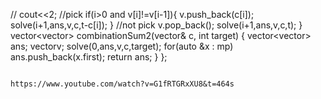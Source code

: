 // cout<<2;
//pick
if(i>0 and v[i]!=v[i-1]){
v.push_back(c[i]);
solve(i+1,ans,v,c,t-c[i]);
}
//not pick
v.pop_back();
solve(i+1,ans,v,c,t);
}
vector<vector<int>> combinationSum2(vector<int>& c, int target) {
vector<vector<int>> ans;
vector<int>v;
solve(0,ans,v,c,target);
for(auto &x : mp)
ans.push_back(x.first);
return ans;
}
};
```
​
https://www.youtube.com/watch?v=G1fRTGRxXU8&t=464s
​